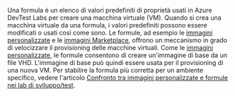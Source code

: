 Una formula è un elenco di valori predefiniti di proprietà usati in Azure DevTest Labs per creare una macchina virtuale (VM). Quando si crea una macchina virtuale da una formula, i valori predefiniti possono essere modificati o usati così come sono. Le formule, ad esempio le [immagini personalizzate](../articles/lab-services/devtest-lab-create-template.md) e le [immagini Marketplace](../articles/lab-services/devtest-lab-configure-marketplace-images.md), offrono un meccanismo in grado di velocizzare il provisioning delle macchine virtuali. Come le [immagini personalizzate](../articles/lab-services/devtest-lab-create-template.md), le formule consentono di creare un'immagine di base da un file VHD. L'immagine di base può quindi essere usata per il provisioning di una nuova VM. Per stabilire la formula più corretta per un ambiente specifico, vedere l'articolo [Confronto tra immagini personalizzate e formule nei lab di sviluppo/test](../articles/lab-services/devtest-lab-comparing-vm-base-image-types.md).
